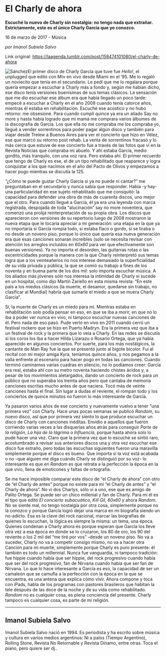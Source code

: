 # El Charly de ahora

**Escuché lo nuevo de Charly sin nostalgia: no tengo nada que extrañar. Estrictamente, este es el único Charly García que yo conozco.**

16 de marzo de 2017 - Música

_por Imanol Subiela Salvo_

Link original: https://laagenda.tumblr.com/post/158474101080/el-charly-de-ahora

![Sánchez](https://64.media.tumblr.com/de033a52686361592d6747d697d1335b/tumblr_inline_pjzs43T9lq1t6q87u_500.jpg)El primer disco de Charly García que tuve fue *Hello!*, el unplugged que editó con Mtv en vivo desde Miami en el ‘95. Me lo regaló un noviecito que tenía en el secundario. Le pedí que me lo regalara porque quería empezar a escuchar a Charly más a fondo y, según me habían dicho, ese disco tenía versiones buenísimas de sus temas clásicos. La sensación que me dio escuchar ese álbum era que había llegado un poco tarde: empecé a escuchar a Charly en el año 2008 cuando tenía catorce años, mientras él estaba en rehabilitación. Escuché ese acústico y no hubo retorno: me obsesioné. Para cuando cumplí quince ya era un aliado Say no more y hasta había logrado que mi mamá me comprara varios álbumes de la discografía de García. Los que ella no me compraba me los compraba yo, llegué a vender sorrentinos para poder pagar algún disco y también para viajar desde Trelew a Buenos Aires para ver el concierto que hizo en Vélez, ese que marcó su retorno post rehab. La venta de sorrentinos fracasó y lo más cerca que estuve de ese concierto fue a través de las fotos que vi en la Revista Noticias que compraba mi abuelo. Y ahí estaba García, medio gordito, más tranquilo, con una voz rara. Pero estaba ahí. El primer recuerdo que tengo de Charly es ese, el de un tipo rehabilitado que reaparece y logra conquistar a los que nacimos en el año del Pacto de Olivos y empezamos a hacer pogo mientras se discutía la 125. 


“¿Cómo te puede gustar Charly García si ya no puede ni cantar?” me preguntaban en el secundario y nunca sabía que responder. Había -y hay- una particularidad en ese sujeto rehabilitado que me consquitó: la capacidad para defender una obra de más de cuarenta discos, uno mejor que el otro. Para cuando llegué a García, él ya era una leyenda con marca registrada, despojada de toda “alucinación” say no more noventera, que comenzó una prolija reinterpretación de su propia obra. Los discos que aparecieron con versiones de su repertorio luego de 2008 mostraron la nueva etapa que le tocaría apreciar a mi generación: una etapa en la que ya no importaría si García rompía todo, si estaba flaco o gordo, si se tiraba o no desde un noveno piso, porque lo único que quería esa nueva generación era que esas canciones sonaran increíbles (solo se necesita revisar con atención los arreglos incluidos en *60x60* para ver que efectivamente son buenas versiones). Ya no importa el desorden, las guitarras rotas o las excentricidades porque la manera con la que Charly reinterpretó sus temas logra que a los veinteañeros no nos interese demasiado la superficialidad de su vida privada y pública, la que se comió su trabajo a fines de los noventa y en buena parte de los dos mil: solo importa escuchar música. A los aliados más jóvenes sólo nos interesa la intimidad de Charly si sucede en un hospital, como dijo Martín Zariello en esta misma revista: “En este país a los miedos clásicos (la muerte, el desamor, quedarse sin trabajo, no clasificar al Mundial) habría que sumarle el miedo a que se muera Charly García”. 


Sí, la muerte de Charly es un miedo para mi. Mientras estaba en rehablitación solo podía pensar en eso, en que se iba a morir, en que no lo iba a poder ver nunca en vivo, ni tampoco escuchar nuevas canciones de él. Pero nada de eso pasó. Pude verlo en vivo en 2011 cuandó cerró un festival rockero que se hizo en Puerto Madryn. Era la primera vez que iba a un festival de rock y la primera que lo veía a Charly. En las redes se discutía si los coros los iba a hacer Hilda Lizarazu o Rosario Ortega, que ya había aparecido en algunos conciertos. Por suerte, para los más nostálgicos, la cantante de Man Ray fue la que se presentó junto al bigote bicolor. Fui al recital con mi mejor amiga Kyra, teníamos quince años, y nos pegamos a la valla enfrente al escenario para hacer pogo en todas las canciones. Cuando terminó caminamos varias cuadras en silencio, no lo podíamos creer: García era real, estaba ahí con su metro noventa haciendo chistes ácidos y, a pesar de los movimientos aletargados, dando un concierto de rock para un público que no superaba los treinta años pero que cantaba de memoria canciones escritas mucho antes de que naciera. Tocó más de veinte canciones hasta el final. Sin lugar a dudas el reviente, el rompan todo y los conciertos de quince minutos no fueron lo más interesante de García.


Ya pasaron varios años de ese concierto y nuevamente vuelvo a tener “una primera vez” con Charly. Hace unas pocas semanas se publicó *Random*, su nuevo disco, así que por primera vez siento lo que produce escuchar un disco de Charly con canciones inéditas. Envidio a aquellos que fueron corriendo varias veces a las disquerías años atrás para conseguir *Parte de la religión*, *La hija de la lágrima* o *Influencia*, porque hasta ahora solo lo pude hacer una vez. Claro que la primera vez que lo escuché se sintió raro, acostumbrado a revisar sus anteriores discos una y otra vez escuchar ese disco fue extraño, pero todas las escuchas siguientes fueron una maravilla simplemente porque el disco es bueno. Que importa si la voz está acabada o no –que alguien me diga cuándo Charly se distinguió por su voz- lo interesante es que en *Random* es que retrata a la perfección la época en la que vivo, llena de emoticones y faltas de ortografía. 


Se me hace imposible comparar este disco de “el Charly de ahora” con otro de “el Charly de antes” porque no existe para mi “el Charly de antes” y “el Charly de ahora”. No vi dos Charlys, sólo vi a uno, ese que es amigo de Palito Ortega. Se puede ser un chico millenial y fan de Charly. Para mi él es el tipo que editó *El concierto subacuático*, *Kill Gil*, *60x60* y ahora *Random*. No se siente mal, no tengo nostalgia por otra cosa, simplemente porque no la conozco y porque García logró dejar una marca en mi biografía siendo un no-adicto. Esa es la clave del rock nacional, marcar las biografías de quienes lo escuchan, la lógica es siempre la misma: un tema, una época. Quienes condenan a Charly ahora es porque esperan que García los lleve otra vez a esa época en donde se lo cruzaron, los 80 de oro, los 90 del reviente o los 2 mil del “me tiré por vos” –desde un noveno piso. No va a suceder, Charly no va a competir consigo mismo, no va a hacer otra Canción para mi muerte, simplemente porque Charly es puro presente: él también es todo un millennial. Nunca fue vanguardia, ni tampoco tradición: fue hippie cuando había que ser hippie, del rock progresivo cuando había que ser del rock progresivo, fan de Nirvana cuando había que ser fan de Nirvana. Lo que lo hace interesante a García es eso, la capacidad de ser un camaleón que se camufla a la perfección con la época en la que se encuentra, es una antena que explica cómo vivir. Ahora compone y toca con iPads, habla de los programas con pastores brasileros que habitan la tele después de las doce de la noche y de su vida como rehabilitado. *Random* no es cualquier cosa, es plena conciencia del presente. Charly tampoco es cualquier cosa, es parte de mi religión. 




---

Imanol Subiela Salvo
--------------------

Imanol Subiela Salvo nació en 1994. Es periodista y ha escrito sobre música y cultura en varios medios argentinos: Ni a palos (Tiempo Argentino), Rolling Stone, Revista No Retornable y Revista Dínamo, entre otras. Toca el piano, pero quiere ser dj..


